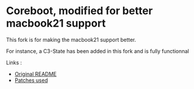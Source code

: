 # Coreboot, modified for better macbook21 support

This fork is for making the macbook21 support better.

For instance, a C3-State has been added in this fork and is fully functionnal

Links :

- [Original README](./ORIGINALREADME.md)
- [Patches used](./patches/)


